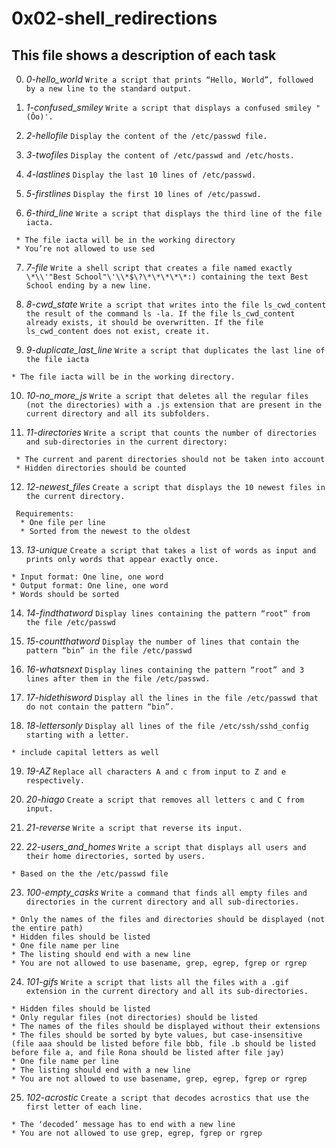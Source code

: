 # **0x02-shell_redirections**

## **This file shows a description of each task**

0. *0-hello_world*
`Write a script that prints “Hello, World”, followed by a new line to the standard output.`

1. *1-confused_smiley*
`Write a script that displays a confused smiley "(Ôo)'.`

2. *2-hellofile*
`Display the content of the /etc/passwd file.`

3. *3-twofiles*
`Display the content of /etc/passwd and /etc/hosts.`

4. *4-lastlines*
`Display the last 10 lines of /etc/passwd.`

5. *5-firstlines*
`Display the first 10 lines of /etc/passwd.`

6. *6-third_line*
`Write a script that displays the third line of the file iacta.`
~~~~
 * The file iacta will be in the working directory
 * You’re not allowed to use sed
~~~~

7. *7-file*
`Write a shell script that creates a file named exactly \*\\'"Best School"\'\\*$\?\*\*\*\*\*:) containing the text Best School ending by a new line.`

8. *8-cwd_state*
`Write a script that writes into the file ls_cwd_content the result of the command ls -la. If the file ls_cwd_content already exists, it should be overwritten. If the file ls_cwd_content does not exist, create it.`

9. *9-duplicate_last_line*
`Write a script that duplicates the last line of the file iacta`
~~~~
* The file iacta will be in the working directory.
~~~~

10. *10-no_more_js*
`Write a script that deletes all the regular files (not the directories) with a .js extension that are present in the current directory and all its subfolders.`

11. *11-directories*
`Write a script that counts the number of directories and sub-directories in the current directory:`
~~~~
 * The current and parent directories should not be taken into account
 * Hidden directories should be counted
~~~~

12. *12-newest_files*
`Create a script that displays the 10 newest files in the current directory.`
~~~~ 
 Requirements:
  * One file per line
  * Sorted from the newest to the oldest
~~~~

13. *13-unique*
 `Create a script that takes a list of words as input and prints only words that appear exactly once.`
~~~~
* Input format: One line, one word
* Output format: One line, one word
* Words should be sorted
~~~~

14. *14-findthatword*
`Display lines containing the pattern “root” from the file /etc/passwd`

15. *15-countthatword*
`Display the number of lines that contain the pattern “bin” in the file /etc/passwd`

16. *16-whatsnext*
`Display lines containing the pattern “root” and 3 lines after them in the file /etc/passwd.`

17. *17-hidethisword*
`Display all the lines in the file /etc/passwd that do not contain the pattern “bin”.`

18. *18-lettersonly*
`Display all lines of the file /etc/ssh/sshd_config starting with a letter.`
~~~~
* include capital letters as well
~~~~

19. *19-AZ*
`Replace all characters A and c from input to Z and e respectively.`

20. *20-hiago*
`Create a script that removes all letters c and C from input.`

21. *21-reverse*
`Write a script that reverse its input.`

22. *22-users_and_homes*
`Write a script that displays all users and their home directories, sorted by users.`
~~~~
* Based on the the /etc/passwd file
~~~~

23. *100-empty_casks*
`Write a command that finds all empty files and directories in the current directory and all sub-directories.`
~~~~
* Only the names of the files and directories should be displayed (not the entire path)
* Hidden files should be listed
* One file name per line
* The listing should end with a new line
* You are not allowed to use basename, grep, egrep, fgrep or rgrep
~~~~

24. *101-gifs*
`Write a script that lists all the files with a .gif extension in the current directory and all its sub-directories.`
~~~~
* Hidden files should be listed
* Only regular files (not directories) should be listed
* The names of the files should be displayed without their extensions
* The files should be sorted by byte values, but case-insensitive (file aaa should be listed before file bbb, file .b should be listed before file a, and file Rona should be listed after file jay)
* One file name per line
* The listing should end with a new line
* You are not allowed to use basename, grep, egrep, fgrep or rgrep
~~~~

25. *102-acrostic*
`Create a script that decodes acrostics that use the first letter of each line.`
~~~~
* The ‘decoded’ message has to end with a new line
* You are not allowed to use grep, egrep, fgrep or rgrep
~~~~


